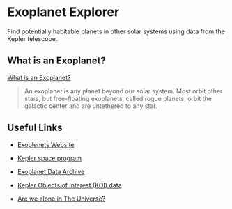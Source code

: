 # Exoplanet Explorer

Find potentially habitable planets in other solar systems using data from the Kepler telescope.

## What is an Exoplanet?

[What is an Exoplanet?](https://exoplanets.nasa.gov/what-is-an-exoplanet/overview/)

> An exoplanet is any planet beyond our solar system. Most orbit other stars, but free-floating exoplanets, called rogue planets, orbit the galactic center and are untethered to any star.

## Useful Links

- [Exoplenets Website](https://exoplanets.nasa.gov/)

- [Kepler space program](https://www.nasa.gov/mission_pages/kepler/main/index.html)

- [Exoplanet Data Archive](https://exoplanetarchive.ipac.caltech.edu/docs/data.html)

- [Kepler Objects of Interest (KOI) data](https://exoplanetarchive.ipac.caltech.edu/cgi-bin/TblView/nph-tblView?app=ExoTbls&config=cumulative)

- [Are we alone in The Universe?](https://exoplanets.nasa.gov/search-for-life/can-we-find-life/)
